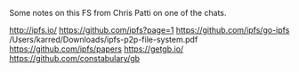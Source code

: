 
<!--
-->

Some notes on this FS from Chris Patti on one of the chats.

http://ipfs.io/
https://github.com/ipfs?page=1
https://github.com/ipfs/go-ipfs
/Users/karred/Downloads/ipfs-p2p-file-system.pdf
https://github.com/ipfs/papers
https://getgb.io/
https://github.com/constabulary/gb


<!-- vim: set autoindent expandtab sw=4 syntax=markdown: -->
